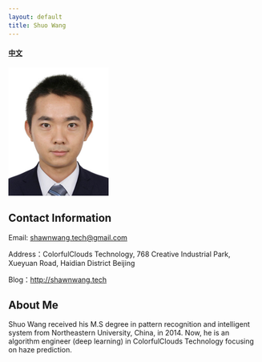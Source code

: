 ```yaml
---
layout: default
title: Shuo Wang
---
```


#### [中文](https://bnusss.github.io/person/wang-shuo-zh.html)


<img src="/img/people/wangshuo.jpg" width="200px" />


## Contact Information

Email: shawnwang.tech@gmail.com

Address：ColorfulClouds Technology, 768 Creative Industrial Park, Xueyuan Road, Haidian District Beijing

Blog：http://shawnwang.tech

## About Me

Shuo Wang received his M.S degree in pattern recognition and intelligent system from Northeastern University, China, in 2014. Now, he is an algorithm engineer (deep learning) in ColorfulClouds Technology focusing on haze prediction.

